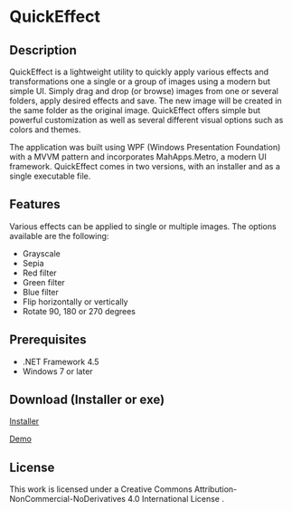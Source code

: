 # QuickEffect

## Description
QuickEffect is a lightweight utility to quickly apply various effects and transformations one a single or a group of images using a modern but simple UI. Simply drag and drop (or browse) images from one or several folders, apply desired effects and save. The new image will be created in the same folder as the original image. QuickEffect offers simple but powerful customization as well as several different visual options such as colors and themes.

The application was built using WPF (Windows Presentation Foundation) with a MVVM pattern and incorporates MahApps.Metro, a modern UI framework. 
QuickEffect comes in two versions, with an installer and as a single executable file.

## Features
Various effects can be applied to single or multiple images. The options available are the following:

* Grayscale
* Sepia
* Red filter
* Green filter
* Blue filter
* Flip horizontally or vertically
* Rotate 90, 180 or 270 degrees

## Prerequisites
* .NET Framework 4.5<br/>
* Windows 7 or later

## Download (Installer or exe)

[Installer](https://raw.githubusercontent.com/andretoll/quickeffect/master/Installer/QuickEffect.msi)

[Demo](https://raw.githubusercontent.com/andretoll/quickeffect/master/Demo/QuickEffect.exe)

## License
This work is licensed under a Creative Commons Attribution-NonCommercial-NoDerivatives 4.0 International License .

